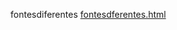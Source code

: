 fontesdiferentes 
<a href='https://gabrielryanft.github.io/learning/cursoemvideo/htmlecss/css/fontes1/fontesdiferentes/fontesdferentes.html/' target='_blank' rel='next'>fontesdferentes.html</a><br/>
